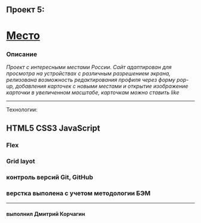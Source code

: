 ## Проект 5: 

# [Место](https://dmitriykorchagin.github.io/mesto/ "GitHub Pages Mesto")

### **Описание**

*Проект c интересными местами России.*
*Сайт адаптирован для просмотра на устройствах с различным разрешением экрана, релизована возможность редактирования профиля через форму pop-up, добавления карточек с новыми местами и открытие изображение карточки в увеличенном масштабе, карточкам можно ставить like*

___
 Технологии:
## **HTML5 CSS3 JavaScript** 
### **Flex**
### **Grid layot**
### **контроль версий Git, GitHub**
### **верстка выполена с учетом методологии БЭМ**
___

#### **выполнил Дмитрий Корчагин**